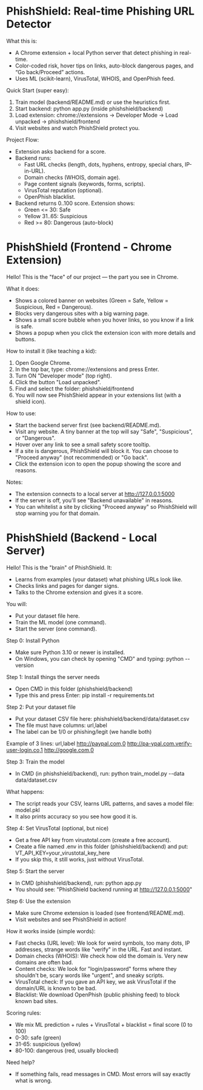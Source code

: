 # PhishShield: Real-time Phishing URL Detector

What this is:
- A Chrome extension + local Python server that detect phishing in real-time.
- Color-coded risk, hover tips on links, auto-block dangerous pages, and “Go back/Proceed” actions.
- Uses ML (scikit-learn), VirusTotal, WHOIS, and OpenPhish feed.

Quick Start (super easy):
1) Train model (backend/README.md) or use the heuristics first.
2) Start backend: python app.py (inside phishshield/backend)
3) Load extension: chrome://extensions -> Developer Mode -> Load unpacked -> phishshield/frontend
4) Visit websites and watch PhishShield protect you.

Project Flow:
- Extension asks backend for a score.
- Backend runs:
  - Fast URL checks (length, dots, hyphens, entropy, special chars, IP-in-URL).
  - Domain checks (WHOIS, domain age).
  - Page content signals (keywords, forms, scripts).
  - VirusTotal reputation (optional).
  - OpenPhish blacklist.
- Backend returns 0..100 score. Extension shows:
  - Green <= 30: Safe
  - Yellow 31..65: Suspicious
  - Red >= 80: Dangerous (auto-block)

# PhishShield (Frontend - Chrome Extension)

Hello! This is the "face" of our project — the part you see in Chrome.

What it does:
- Shows a colored banner on websites (Green = Safe, Yellow = Suspicious, Red = Dangerous).
- Blocks very dangerous sites with a big warning page.
- Shows a small score bubble when you hover links, so you know if a link is safe.
- Shows a popup when you click the extension icon with more details and buttons.

How to install it (like teaching a kid):
1) Open Google Chrome.
2) In the top bar, type: chrome://extensions and press Enter.
3) Turn ON "Developer mode" (top right).
4) Click the button "Load unpacked".
5) Find and select the folder: phishshield/frontend
6) You will now see PhishShield appear in your extensions list (with a shield icon).

How to use:
- Start the backend server first (see backend/README.md).
- Visit any website. A tiny banner at the top will say "Safe", "Suspicious", or "Dangerous".
- Hover over any link to see a small safety score tooltip.
- If a site is dangerous, PhishShield will block it. You can choose to "Proceed anyway" (not recommended) or "Go back".
- Click the extension icon to open the popup showing the score and reasons.

Notes:
- The extension connects to a local server at http://127.0.0.1:5000
- If the server is off, you'll see "Backend unavailable" in reasons.
- You can whitelist a site by clicking "Proceed anyway" so PhishShield will stop warning you for that domain.


# PhishShield (Backend - Local Server)

Hello! This is the "brain" of PhishShield. It:
- Learns from examples (your dataset) what phishing URLs look like.
- Checks links and pages for danger signs.
- Talks to the Chrome extension and gives it a score.

You will:
- Put your dataset file here.
- Train the ML model (one command).
- Start the server (one command).

Step 0: Install Python
- Make sure Python 3.10 or newer is installed.
- On Windows, you can check by opening "CMD" and typing: python --version

Step 1: Install things the server needs
- Open CMD in this folder (phishshield/backend)
- Type this and press Enter:
  pip install -r requirements.txt

Step 2: Put your dataset file
- Put your dataset CSV file here: phishshield/backend/data/dataset.csv
- The file must have columns: url,label
- The label can be 1/0 or phishing/legit (we handle both)

Example of 3 lines:
url,label
http://paypal.com,0
http://pa-ypal.com.verify-user-login.co,1
http://google.com,0

Step 3: Train the model
- In CMD (in phishshield/backend), run:
  python train_model.py --data data/dataset.csv

What happens:
- The script reads your CSV, learns URL patterns, and saves a model file: model.pkl
- It also prints accuracy so you see how good it is.

Step 4: Set VirusTotal (optional, but nice)
- Get a free API key from virustotal.com (create a free account).
- Create a file named .env in this folder (phishshield/backend) and put:
  VT_API_KEY=your_virustotal_key_here
- If you skip this, it still works, just without VirusTotal.

Step 5: Start the server
- In CMD (phishshield/backend), run:
  python app.py
- You should see: "PhishShield backend running at http://127.0.0.1:5000"

Step 6: Use the extension
- Make sure Chrome extension is loaded (see frontend/README.md).
- Visit websites and see PhishShield in action!

How it works inside (simple words):
- Fast checks (URL level): We look for weird symbols, too many dots, IP addresses, strange words like "verify" in the URL. Fast and instant.
- Domain checks (WHOIS): We check how old the domain is. Very new domains are often bad.
- Content checks: We look for "login/password" forms where they shouldn't be, scary words like "urgent", and sneaky scripts.
- VirusTotal check: If you gave an API key, we ask VirusTotal if the domain/URL is known to be bad.
- Blacklist: We download OpenPhish (public phishing feed) to block known bad sites.

Scoring rules:
- We mix ML prediction + rules + VirusTotal + blacklist = final score (0 to 100)
- 0-30: safe (green)
- 31-65: suspicious (yellow)
- 80-100: dangerous (red, usually blocked)

Need help?
- If something fails, read messages in CMD. Most errors will say exactly what is wrong.
